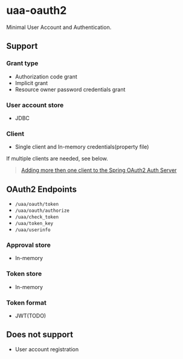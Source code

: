 # uaa-oauth2
Minimal User Account and Authentication.

## Support

### Grant type
- Authorization code grant
- Implicit grant
- Resource owner password credentials grant

### User account store
- JDBC

### Client
- Single client and In-memory credentials(property file)

If multiple clients are needed, see below.
> [Adding more then one client to the Spring OAuth2 Auth Server](https://stackoverflow.com/a/35725709) 

## OAuth2 Endpoints
- `/uaa/oauth/token`
- `/uaa/oauth/authorize`
- `/uaa/check_token`
- `/uaa/token_key`
- `/uaa/userinfo`

### Approval store
- In-memory

### Token store
- In-memory

### Token format
- JWT(TODO)

## Does not support
- User account registration
